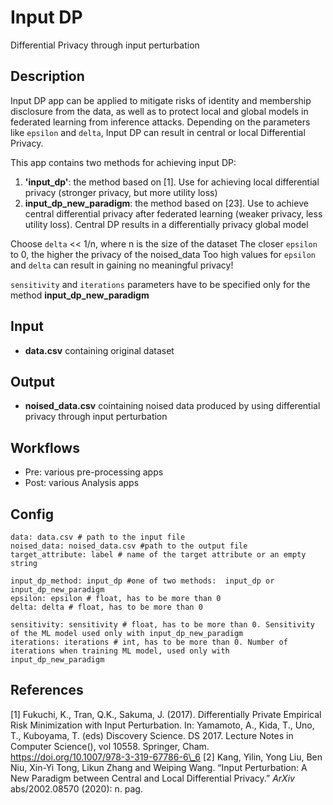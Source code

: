 # Input DP

Differential Privacy through input perturbation

## Description

Input DP app can be applied to mitigate risks of identity and membership disclosure from the data, as well as to protect local and global models in federated learning from inference attacks. Depending on the parameters like `epsilon` and `delta`, Input DP can result in central or local Differential Privacy.

This app contains two methods for achieving input DP:

1. **'input_dp'**: the method based on [1]. Use for achieving local differential privacy (stronger privacy, but more utility loss)
2. **input_dp_new_paradigm**: the method based on [23]. Use to achieve central differential privacy after federated learning (weaker privacy, less utility loss). Central DP results in a differentially privacy global model

Choose `delta` << 1/n, where n is the size of the dataset
The closer `epsilon` to 0, the higher the privacy of the noised_data
Too high values for `epsilon` and `delta` can result in gaining no meaningful privacy!

`sensitivity` and `iterations` parameters have to be specified only for the method  **input_dp_new_paradigm**

## Input

* **data.csv** containing original dataset

## Output

* **noised_data.csv** cointaining noised data produced by using differential privacy through input perturbation

## Workflows

* Pre: various pre-processing apps
* Post: various Analysis apps

## Config

```
data: data.csv # path to the input file 
noised_data: noised_data.csv #path to the output file
target_attribute: label # name of the target attribute or an empty string

input_dp_method: input_dp #one of two methods:  input_dp or input_dp_new_paradigm
epsilon: epsilon # float, has to be more than 0
delta: delta # float, has to be more than 0

sensitivity: sensitivity # float, has to be more than 0. Sensitivity of the ML model used only with input_dp_new_paradigm
iterations: iterations # int, has to be more than 0. Number of iterations when training ML model, used only with input_dp_new_paradigm
```

## References

[1] Fukuchi, K., Tran, Q.K., Sakuma, J. (2017).  Differentially Private  Empirical Risk Minimization with Input Perturbation.                       In: Yamamoto, A., Kida, T., Uno, T., Kuboyama, T.  (eds) Discovery Science. DS 2017. Lecture Notes in Computer Science(),  vol 10558. Springer, Cham. https://doi.org/10.1007/978-3-319-67786-6\_6
[2] Kang,  Yilin, Yong Liu, Ben Niu, Xin-Yi Tong, Likun Zhang and Weiping Wang.  “Input Perturbation: A New Paradigm between Central and Local  Differential Privacy.” *ArXiv* abs/2002.08570 (2020): n. pag.

